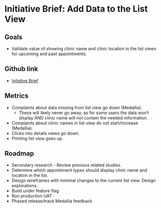 # Initiative Brief: Add Data to the List View

## Goals
- Validate value of showing clinic name and clinic location in the list views for upcoming and past appointments.

## Github link
 - [Initative Brief](https://github.com/department-of-veterans-affairs/va.gov-team/issues/110421)

## Metrics
- Complaints about data missing from list view go down (Medallia).
  - These will likely never go away, as for some users the data won’t display AND clinic name will not contain the needed information.
- Complaints about clinic names in list view do not start/increase (Medallia).
- Clicks into details views go down.
- Printing list view goes up.

## Roadmap
- Secondary research - Review previous related studies.
- Determine which appointment types should display clinic name and location in the list.
- Design wireframes with minimal changes to the current list view. Design explorations.
- Build under feature flag
- Run production UAT
- Phased release/track Medallia feedback

